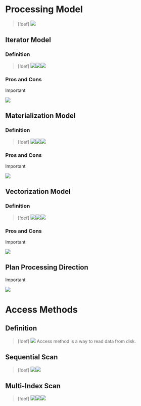 # Processing Model
> [!def]
> ![](4_Query_Execution_Model.assets/image-20240514164708990.png)





## Iterator Model
### Definition
> [!def]
> ![](4_Query_Execution_Model.assets/image-20240514164747041.png)![](4_Query_Execution_Model.assets/image-20240514164856551.png)![](4_Query_Execution_Model.assets/image-20240514164932444.png)



### Pros and Cons
> [!important]
> ![](4_Query_Execution_Model.assets/image-20240514165315773.png)



## Materialization Model
### Definition
> [!def]
> ![](4_Query_Execution_Model.assets/image-20240514164954984.png)![](4_Query_Execution_Model.assets/image-20240514165035429.png)![](4_Query_Execution_Model.assets/image-20240514165043721.png)




### Pros and Cons
> [!important]
> ![](4_Query_Execution_Model.assets/image-20240514165411402.png)




## Vectorization Model
### Definition
> [!def]
> ![](4_Query_Execution_Model.assets/image-20240514165544043.png)![](4_Query_Execution_Model.assets/image-20240514165550283.png)![](4_Query_Execution_Model.assets/image-20240514165557349.png)



### Pros and Cons
> [!important]
> ![](4_Query_Execution_Model.assets/image-20240514165613955.png)






## Plan Processing Direction
> [!important]
> ![](4_Query_Execution_Model.assets/image-20240515135513035.png)




# Access Methods
## Definition
> [!def]
> ![](4_Query_Execution_Model.assets/image-20240515135534630.png)
> Access method is a way to read data from disk.




## Sequential Scan
> [!def]
> ![](4_Query_Execution_Model.assets/image-20240515135653572.png)![](4_Query_Execution_Model.assets/image-20240515135703293.png)





## Multi-Index Scan
> [!def]
> ![](4_Query_Execution_Model.assets/image-20240515135755965.png)![](4_Query_Execution_Model.assets/image-20240515135902409.png)![](4_Query_Execution_Model.assets/image-20240515135911399.png)






